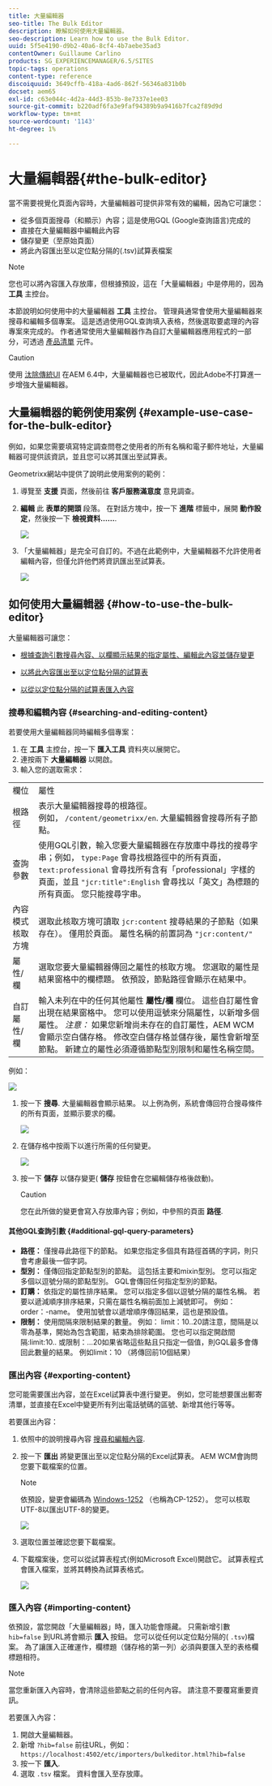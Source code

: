 ```yaml
---
title: 大量編輯器
seo-title: The Bulk Editor
description: 瞭解如何使用大量編輯器。
seo-description: Learn how to use the Bulk Editor.
uuid: 5f5e4190-d9b2-40a6-8cf4-4b7aebe35ad3
contentOwner: Guillaume Carlino
products: SG_EXPERIENCEMANAGER/6.5/SITES
topic-tags: operations
content-type: reference
discoiquuid: 3649cffb-418a-4ad6-862f-56346a831b0b
docset: aem65
exl-id: c63e044c-4d2a-44d3-853b-8e7337e1ee03
source-git-commit: b220adf6fa3e9faf94389b9a9416b7fca2f89d9d
workflow-type: tm+mt
source-wordcount: '1143'
ht-degree: 1%

---
```


# 大量編輯器{#the-bulk-editor}

當不需要視覺化頁面內容時，大量編輯器可提供非常有效的編輯，因為它可讓您：

* 從多個頁面搜尋（和顯示）內容；這是使用GQL (Google查詢語言)完成的
* 直接在大量編輯器中編輯此內容
* 儲存變更（至原始頁面）
* 將此內容匯出至以定位點分隔的(.tsv)試算表檔案

>[!NOTE]
>
>您也可以將內容匯入存放庫，但根據預設，這在「大量編輯器」中是停用的，因為 **工具** 主控台。

本節說明如何使用中的大量編輯器 **工具** 主控台。 管理員通常會使用大量編輯器來搜尋和編輯多個專案。 這是透過使用GQL查詢填入表格，然後選取要處理的內容專案來完成的。 作者通常使用大量編輯器作為自訂大量編輯器應用程式的一部分，可透過 [產品清單](/help/sites-authoring/default-components.md#productlist) 元件。

>[!CAUTION]
>
>使用 [汰除傳統UI](/help/release-notes/deprecated-removed-features.md) 在AEM 6.4中，大量編輯器也已被取代，因此Adobe不打算進一步增強大量編輯器。

## 大量編輯器的範例使用案例 {#example-use-case-for-the-bulk-editor}

例如，如果您需要填寫特定調查問卷之使用者的所有名稱和電子郵件地址，大量編輯器可提供該資訊，並且您可以將其匯出至試算表。

Geometrixx網站中提供了說明此使用案例的範例：

1. 導覽至 **支援** 頁面，然後前往 **客戶服務滿意度** 意見調查。
1. **編輯** 此 **表單的開頭** 段落。 在對話方塊中，按一下 **進階** 標籤中，展開 **動作設定**，然後按一下 **檢視資料……**.

   ![](assets/custsatsurvey.png)

1. 「大量編輯器」是完全可自訂的。不過在此範例中，大量編輯器不允許使用者編輯內容，但僅允許他們將資訊匯出至試算表。

   ![](assets/bulkeditor.png)

## 如何使用大量編輯器 {#how-to-use-the-bulk-editor}

大量編輯器可讓您：

* [根據查詢引數搜尋內容、以欄顯示結果的指定屬性、編輯此內容並儲存變更](#searching-and-editing-content)
* [以將此內容匯出至以定位點分隔的試算表](#exporting-content)

* [以從以定位點分隔的試算表匯入內容](#importing-content)

### 搜尋和編輯內容 {#searching-and-editing-content}

若要使用大量編輯器同時編輯多個專案：

1. 在 **工具** 主控台，按一下 **匯入工具** 資料夾以展開它。
1. 連按兩下 **大量編輯器** 以開啟。
1. 輸入您的選取需求：

<table>
 <tbody>
  <tr>
   <td>欄位</td>
   <td>屬性</td>
  </tr>
  <tr>
   <td>根路徑</td>
   <td>表示大量編輯器搜尋的根路徑。<br /> 例如， <code>/content/geometrixx/en</code>. 大量編輯器會搜尋所有子節點。</td>
  </tr>
  <tr>
   <td>查詢參數</td>
   <td>使用GQL引數，輸入您要大量編輯器在存放庫中尋找的搜尋字串；例如， <code>type:Page</code> 會尋找根路徑中的所有頁面， <code>text:professional</code> 會尋找所有含有「professional」字樣的頁面，並且 <code>"jcr:title":English</code> 會尋找以「英文」為標題的所有頁面。 您只能搜尋字串。</td>
  </tr>
  <tr>
   <td>內容模式核取方塊</td>
   <td>選取此核取方塊可讀取 <code>jcr:content</code> 搜尋結果的子節點（如果存在）。 僅用於頁面。 屬性名稱的前置詞為 <code>"jcr:content/"</code></td>
  </tr>
  <tr>
   <td>屬性/欄</td>
   <td>選取您要大量編輯器傳回之屬性的核取方塊。 您選取的屬性是結果窗格中的欄標題。 依預設，節點路徑會顯示在結果中。</td>
  </tr>
  <tr>
   <td>自訂屬性/欄</td>
   <td>輸入未列在中的任何其他屬性 <strong>屬性/欄</strong> 欄位。 這些自訂屬性會出現在結果窗格中。 您可以使用逗號來分隔屬性，以新增多個屬性。 <i>注意：</i> 如果您新增尚未存在的自訂屬性，AEM WCM會顯示空白儲存格。 修改空白儲存格並儲存後，屬性會新增至節點。 新建立的屬性必須遵循節點型別限制和屬性名稱空間。</td>
  </tr>
 </tbody>
</table>

例如：

![](assets/searchfilter.png)

1. 按一下 **搜尋**. 大量編輯器會顯示結果。
以上例為例，系統會傳回符合搜尋條件的所有頁面，並顯示要求的欄。

   ![](assets/chlimage_1-39.png)

1. 在儲存格中按兩下以進行所需的任何變更。

   ![](assets/srchresultedit.png)

1. 按一下 **儲存** 以儲存變更( **儲存** 按鈕會在您編輯儲存格後啟動)。

   >[!CAUTION]
   >
   >您在此所做的變更會寫入存放庫內容；例如，中參照的頁面 **路徑**.

#### 其他GQL查詢引數 {#additional-gql-query-parameters}

* **路徑：** 僅搜尋此路徑下的節點。 如果您指定多個具有路徑首碼的字詞，則只會考慮最後一個字詞。
* **型別：** 僅傳回指定節點型別的節點。 這包括主要和mixin型別。 您可以指定多個以逗號分隔的節點型別。 GQL會傳回任何指定型別的節點。
* **訂購：** 依指定的屬性排序結果。 您可以指定多個以逗號分隔的屬性名稱。 若要以遞減順序排序結果，只需在屬性名稱前面加上減號即可。 例如： order：-name。 使用加號會以遞增順序傳回結果，這也是預設值。
* **限制：** 使用間隔來限制結果的數量。 例如： limit：10..20請注意，間隔是以零為基準，開始為包含範圍，結束為排除範圍。 您也可以指定開啟間隔:limit:10.. 或限制：...20如果省略這些點且只指定一個值，則GQL最多會傳回此數量的結果。 例如limit：10 （將傳回前10個結果）

### 匯出內容 {#exporting-content}

您可能需要匯出內容，並在Excel試算表中進行變更。 例如，您可能想要匯出郵寄清單，並直接在Excel中變更所有列出電話號碼的區號、新增其他行等等。

若要匯出內容：

1. 依照中的說明搜尋內容 [搜尋和編輯內容](#searching-and-editing-content).
1. 按一下 **匯出** 將變更匯出至以定位點分隔的Excel試算表。 AEM WCM會詢問您要下載檔案的位置。

   >[!NOTE]
   >
   >依預設，變更會編碼為 [Windows-1252](https://en.wikipedia.org/wiki/Windows-1252) （也稱為CP-1252）。 您可以核取UTF-8以匯出UTF-8的變更。

   ![](assets/srchrsesultexport.png)

1. 選取位置並確認您要下載檔案。
1. 下載檔案後，您可以從試算表程式(例如Microsoft Excel)開啟它。 試算表程式會匯入檔案，並將其轉換為試算表格式。

   ![](assets/exportinexcel.png)

### 匯入內容 {#importing-content}

依預設，當您開啟「大量編輯器」時，匯入功能會隱藏。 只需新增引數 `hib=false` 到URL將會顯示 **匯入** 按鈕。 您可以從任何以定位點分隔的( `.tsv`)檔案。 為了讓匯入正確運作，欄標題（儲存格的第一列）必須與要匯入至的表格欄標題相符。

>[!NOTE]
>
>當您重新匯入內容時，會清除這些節點之前的任何內容。 請注意不要覆寫重要資訊。

若要匯入內容：

1. 開啟大量編輯器。
1. 新增 `?hib=false` 前往URL，例如：
   `https://localhost:4502/etc/importers/bulkeditor.html?hib=false`
1. 按一下 **匯入**.
1. 選取 `.tsv` 檔案。 資料會匯入至存放庫。
